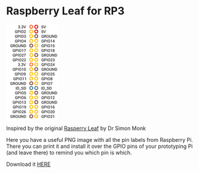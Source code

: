 # Raspberry Leaf for RP3

<img src="https://raw.githubusercontent.com/Jonas-Carvalho/Raspberry-Leaf-for-RP3/master/pins.png" alt="GPIOs reference">

Inspired by the original <a href="http://www.doctormonk.com/2013/02/raspberry-pi-and-breadboard-raspberry.html" target="_blank">Rasperry Leaf</a> by Dr Simon Monk

Here you have a useful PNG image with all the pin labels from Raspberry Pi. There you can print it and install it over the GPIO pins of your prototyping Pi (and leave there) to remind you which pin is which.

Download it <a href="https://raw.githubusercontent.com/Jonas-Carvalho/Raspberry-Leaf-for-RP3/master/RaspPI3_Leaf.png" target="_blank">HERE</a>

